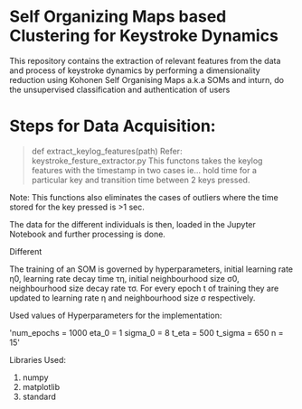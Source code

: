# Self Organizing Maps based Clustering for Keystroke Dynamics
This repository contains the extraction of relevant features from the data and process of keystroke dynamics by performing a dimensionality reduction using Kohonen Self Organising Maps a.k.a SOMs and inturn, do the unsupervised classification and authentication of users

# Steps for Data Acquisition:

>def extract_keylog_features(path) 
Refer: keystroke_festure_extractor.py
This functons takes the keylog features with the timestamp in two cases ie... hold time for a particular key and transition time between 2 keys pressed. 

Note: This functions also eliminates the cases of outliers where the time stored for the key pressed is >1 sec.

The data for the different individuals is then, loaded in the Jupyter Notebook and further processing is done.

Different 

The training of an SOM is governed by hyperparameters, initial learning rate η0, learning rate decay time τη, initial neighbourhood size σ0, neighbourhood size decay rate τσ. For every epoch t of training they are updated to learning rate η and neighbourhood size σ respectively. 

Used values of Hyperparameters for the implementation:

'num_epochs = 1000 
eta_0 = 1 
sigma_0 = 8 
t_eta = 500 
t_sigma = 650 
n = 15'

Libraries Used:
1. numpy
2. matplotlib
3. standard 
